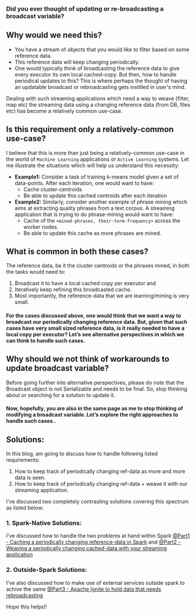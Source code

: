 ### Did you ever thought of updating or re-broadcasting a broadcast variable?

## Why would we need this?
- You have a stream of objects that you would like to filter based on some reference data.
- This reference data will keep changing periodically.
- One would typically think of broadcasting the reference data to give every executor its own local cached-copy. But then, how to handle periodical updates to this? This is where perhaps the thought of having an updatable broadcast or rebroadcasting gets instilled in user's mind.

Dealing with such streaming applications which need a way to weave (filter, map etc) the streaming data using a changing reference data (from DB, files etc) has become a relatively common use-case.

## Is this requirement only a relatively-common use-case?
I believe that this is more than just being a relatively-common use-case in the world of `Machine Learning` applications or `Active Learning` systems. Let me illustrate the situations which will help us understand this necessity:
- **Example1:** Consider a task of training k-means model given a set of data-points. After each iteration, one would want to have:
	- Cache cluster-centroids 
	- Be able to update this cached centroids after each iteration
- **Example2:** Similarly, consider another example of phrase mining which aims at extracting quality phrases from a text corpus. A streaming application that is trying to do phrase-mining would want to have:
	- Cache of the `<mined-phrases, their-term-frequency>` across the worker nodes.
	- Be able to update this cache as more phrases are mined.

## What is common in both these cases?
The reference data, be it the cluster centroids or the phrases mined, in both the tasks would need to: 
1. Broadcast it to have a local cached copy per executor and 
2. Iteratively keep refining this broadcasted cache.
3. Most importantly, the reference-data that we are learning/mining is very small.

#### For the cases discussed above, one would think that we want a way to broadcast our periodically changing reference data.  But, given that such cases have very small sized reference data, is it really needed to have a local copy per executor? Let’s see alternative perspectives in which we can think to handle such cases.

## Why should we not think of workarounds to update broadcast variable?
Before going further into alternative perspectives, please do note that the Broadcast object is not Serializable and needs to be final. So, stop thinking about or searching for a solution to update it.

#### Now, hopefully, you are also in the same page as me to stop thinking of modifying a broadcast variable. Let’s explore the right approaches to handle such cases..

## Solutions:
In this blog, am going to discuss how to handle following listed requirements:
1. How to keep track of periodically changing ref-data as more and more data is seen.
2. How to keep track of periodically changing ref-data + weave it with our streaming application.

I've discussed two completely contrasting solutions covering this spectrum as listed below: 
### 1. Spark-Native Solutions:
I've discussed how to handle the two problems at hand within Spark [@Part1 - Caching a periodically changing reference-data in Spark](https://spoddutur.github.io/spark-notes/reb1) and [@Part2 - Weaving a periodically changing cached-data with your streaming application](https://spoddutur.github.io/spark-notes/reb2)
### 2. Outside-Spark Solutions:
I've also discussed how to make use of external services outside spark to achive the same [@Part3 - Apache Ignite to hold data that needs rebroadcasting](https://spoddutur.github.io/spark-notes/reb3)

Hope this helps!!
